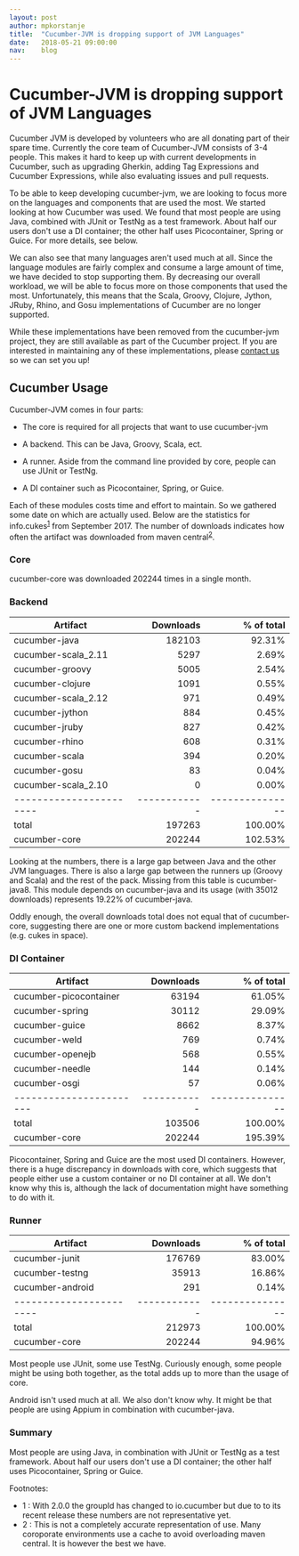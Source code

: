```yaml
---
layout: post
author: mpkorstanje
title:  "Cucumber-JVM is dropping support of JVM Languages"
date:   2018-05-21 09:00:00
nav:    blog
---
```

# Cucumber-JVM is dropping support of JVM Languages #

Cucumber JVM is developed by volunteers who are all donating part of their spare time. Currently the core team of 
Cucumber-JVM consists of 3-4 people. 
This makes it hard to keep up with current developments in Cucumber, such as upgrading Gherkin, adding Tag Expressions 
and Cucumber Expressions, while also evaluating issues and pull requests.

To be able to keep developing cucumber-jvm, we are looking to focus more on the languages and components that are used 
the most. 
We started looking at how Cucumber was used. We found that most people are using Java, combined with JUnit or TestNg as 
a test framework. 
About half our users don't use a DI container; the other half uses Picocontainer, Spring or Guice. For more details, 
see below.

We can also see that many languages aren't used much at all. Since the language modules are fairly complex and consume 
a large amount of time, we have decided to stop supporting them.
By decreasing our overall workload, we will be able to focus more on those components that used the most. 
Unfortunately, this means that the Scala, Groovy, Clojure, Jython, JRuby, Rhino, and Gosu implementations of Cucumber 
are no longer supported. 

While these implementations have been removed from the cucumber-jvm project, they are still available as part of the Cucumber project. 
If you are interested in maintaining any of these implementations, please [contact us](https://cucumber.io/support) so we can set you up!

## Cucumber Usage  ##

Cucumber-JVM comes in four parts: 

 * The core is required for all projects that want to use cucumber-jvm

 * A backend. This can be Java, Groovy, Scala, ect.

 * A runner. Aside from the command line provided by core, people can use JUnit or TestNg. 

 * A DI container such as Picocontainer, Spring, or Guice.

Each of these modules costs time and effort to maintain. So we gathered some date on which are actually used. 
Below are the statistics for info.cukes<sup>[1](#1)</sup> from September 2017. 
The number of downloads indicates how often the artifact was downloaded from maven central<sup>[2](#2)</sup>.

### Core ###

cucumber-core was downloaded 202244 times in a single month.

### Backend ###


|Artifact               |  Downloads |   % of total  |
|-----------------------|-----------:|--------------:|
|cucumber-java          |   182103   |      92.31%   |
|cucumber-scala_2.11    |     5297   |       2.69%   |
|cucumber-groovy        |     5005   |       2.54%   |
|cucumber-clojure       |     1091   |       0.55%   |
|cucumber-scala_2.12    |      971   |       0.49%   |
|cucumber-jython        |      884   |       0.45%   |
|cucumber-jruby         |      827   |       0.42%   |
|cucumber-rhino         |      608   |       0.31%   |
|cucumber-scala         |      394   |       0.20%   |
|cucumber-gosu          |       83   |       0.04%   |
|cucumber-scala_2.10    |        0   |       0.00%   |
|-----------------------|------------|---------------|
|total                  |   197263   |     100.00%   |
|cucumber-core          |   202244   |     102.53%   |


Looking at the numbers, there is a large gap between Java and the other JVM languages. There is also a large gap between
the runners up (Groovy and Scala) and the rest of the pack. 
Missing from this table is cucumber-java8. This module depends on cucumber-java and its usage (with 35012 downloads)
represents 19.22% of cucumber-java.

Oddly enough, the overall downloads total does not equal that of cucumber-core, suggesting there are one or more custom
backend implementations (e.g. cukes in space).

### DI Container ###

|Artifact               | Downloads |  % of total   |  
|-----------------------|----------:|--------------:|
|cucumber-picocontainer |  63194    |  61.05%       |
|cucumber-spring        |  30112    |  29.09%       |
|cucumber-guice         |   8662    |   8.37%       |
|cucumber-weld          |    769    |   0.74%       |
|cucumber-openejb       |    568    |   0.55%       |
|cucumber-needle        |    144    |   0.14%       |
|cucumber-osgi          |     57    |   0.06%       |
|-----------------------|-----------|---------------|
|total                  | 103506    |  100.00%      |
|cucumber-core          | 202244    |  195.39%      |

Picocontainer, Spring and Guice are the most used DI containers. However, there is a huge discrepancy in downloads with
core, which suggests that people either use a custom container or no DI container at all. 
We don't know why this is, although the lack of documentation might have something to do with it.

### Runner ###

|Artifact               | Downloads  |  % of total   |  
|-----------------------|-----------:|--------------:|
|cucumber-junit         |   176769   |   83.00%      |
|cucumber-testng        |    35913   |   16.86%      |
|cucumber-android       |      291   |    0.14%      |
|-----------------------|------------|---------------|
|total                  |   212973   |   100.00%     |
|cucumber-core          |   202244   |    94.96%     |

Most people use JUnit, some use TestNg. Curiously enough, some people might be using both together, as the total adds up
to more than the usage of core.

Android isn't used much at all. We also don't know why. It might be that people are using Appium in combination with
cucumber-java.

### Summary ###

Most people are using Java, in combination with JUnit or TestNg as a test framework. About half our users don't use a
DI container; the other half uses Picocontainer, Spring or Guice. 

Footnotes:
 * <a name="1"></a>1 : With 2.0.0 the groupId has changed to io.cucumber but due to to its recent release these numbers 
   are not representative yet.
 * <a name="2"></a>2 : This is not a completely accurate representation of use. Many coroporate environments use a cache
  to avoid overloading maven central. It is however the best we have.
